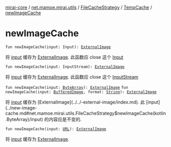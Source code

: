 [mirai-core](../../../index.md) / [net.mamoe.mirai.utils](../../index.md) / [FileCacheStrategy](../index.md) / [TempCache](index.md) / [newImageCache](./new-image-cache.md)

# newImageCache

`fun newImageCache(input: Input): `[`ExternalImage`](../../-external-image/index.md)

将 [input](../new-image-cache.md#net.mamoe.mirai.utils.FileCacheStrategy$newImageCache(kotlinx.io.core.Input)/input) 缓存为 [ExternalImage](../../-external-image/index.md).
此函数应 close 这个 [Input](#)

`fun newImageCache(input: InputStream): `[`ExternalImage`](../../-external-image/index.md)

将 [input](../new-image-cache.md#net.mamoe.mirai.utils.FileCacheStrategy$newImageCache(java.io.InputStream)/input) 缓存为 [ExternalImage](../../-external-image/index.md).
此函数应 close 这个 [InputStream](https://docs.oracle.com/javase/6/docs/api/java/io/InputStream.html)

`fun newImageCache(input: `[`ByteArray`](https://kotlinlang.org/api/latest/jvm/stdlib/kotlin/-byte-array/index.html)`): `[`ExternalImage`](../../-external-image/index.md)
`fun newImageCache(input: `[`BufferedImage`](https://docs.oracle.com/javase/6/docs/api/java/awt/image/BufferedImage.html)`, format: `[`String`](https://kotlinlang.org/api/latest/jvm/stdlib/kotlin/-string/index.html)`): `[`ExternalImage`](../../-external-image/index.md)

将 [input](../new-image-cache.md#net.mamoe.mirai.utils.FileCacheStrategy$newImageCache(kotlin.ByteArray)/input) 缓存为 [ExternalImage](../../-external-image/index.md).
此 [input](../new-image-cache.md#net.mamoe.mirai.utils.FileCacheStrategy$newImageCache(kotlin.ByteArray)/input) 的内容应是不变的.

`fun newImageCache(input: `[`URL`](https://docs.oracle.com/javase/6/docs/api/java/net/URL.html)`): `[`ExternalImage`](../../-external-image/index.md)

将 [input](../new-image-cache.md#net.mamoe.mirai.utils.FileCacheStrategy$newImageCache(java.net.URL)/input) 缓存为 [ExternalImage](../../-external-image/index.md).


